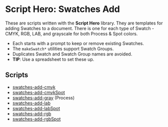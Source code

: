 # Script Hero: Swatches Add

These are scripts written with the **Script Hero** library. They are templates for adding Swatches to a document. There is one for each type of Swatch - CMYK, RGB, LAB, and grayscale for both Process & Spot colors. 

- Each starts with a prompt to keep or remove existing Swatches. 
- The `makeSwatch*` utilities support Swatch Groups. 
- Duplicates Swatch and Swatch Group names are avoided. 
- **TIP**: Use a spreadsheet to set these up.

## Scripts

- [swatches-add-cmyk](./swatches-add-cmyk.jsx)
- [swatches-add-cmykSpot](./swatches-add-cmykSpot.jsx)
- [swatches-add-gray](./swatches-add-gray.jsx) (Process)
- [swatches-add-lab](./swatches-add-lab.jsx)
- [swatches-add-labSpot](./swatches-add-labSpot.jsx)
- [swatches-add-rgb](./swatches-add-rgb.jsx)
- [swatches-add-rgbSpot](./swatches-add-rgb.jsx)

